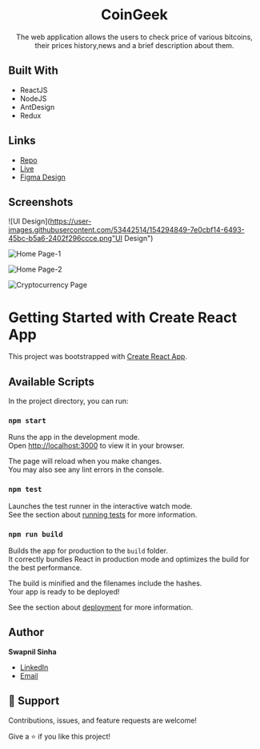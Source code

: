 <h1 align="center">CoinGeek</h1>

<p align="center">The web application allows the users to check price of various bitcoins,
their prices history,news and a brief description about them.</p>

## Built With

- ReactJS
- NodeJS
- AntDesign
- Redux

## Links

- [Repo](https://github.com/Swapnil074/CoinGeek "CoinGeek Repo")
- [Live](https://coin-geek.netlify.app/ "Live View")
- [Figma Design](https://www.figma.com/file/rhVKlxzzoJzCQn6Rl0B05j/CoinGeek?node-id=0%3A1 "UI Design")



## Screenshots

![UI Design](https://user-images.githubusercontent.com/53442514/154294849-7e0cbf14-6493-45bc-b5a6-2402f296ccce.png"UI Design")

![Home Page-1](https://user-images.githubusercontent.com/53442514/154296206-cc3603bc-5c5c-4c8b-8869-236613fece3e.png "Home Page-1")

![Home Page-2](https://user-images.githubusercontent.com/53442514/154296301-8e7da18d-b7f7-4d28-81c3-19e9912cfb20.png "Home Page-2")

![Cryptocurrency Page](https://user-images.githubusercontent.com/53442514/154296644-28bfc4d5-ea89-41f8-a7e0-1439d96f95ab.png "Cryptocurrency Page")



# Getting Started with Create React App

This project was bootstrapped with [Create React App](https://github.com/facebook/create-react-app).

## Available Scripts

In the project directory, you can run:

### `npm start`

Runs the app in the development mode.\
Open [http://localhost:3000](http://localhost:3000) to view it in your browser.

The page will reload when you make changes.\
You may also see any lint errors in the console.

### `npm test`

Launches the test runner in the interactive watch mode.\
See the section about [running tests](https://facebook.github.io/create-react-app/docs/running-tests) for more information.

### `npm run build`

Builds the app for production to the `build` folder.\
It correctly bundles React in production mode and optimizes the build for the best performance.

The build is minified and the filenames include the hashes.\
Your app is ready to be deployed!

See the section about [deployment](https://facebook.github.io/create-react-app/docs/deployment) for more information.


## Author

**Swapnil Sinha**

- [LinkedIn](https://www.linkedin.com/in/swapnil-sinha-2b038a199 "Swapnil Sinha")
- [Email](mailto:mailswapnil0074@gmail.com?subject=Hi "Hi!")


## 🤝 Support

Contributions, issues, and feature requests are welcome!

Give a ⭐️ if you like this project!
